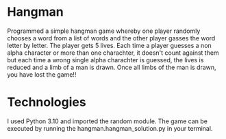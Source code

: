 # Hangman
Programmed a simple hangman game whereby one player randomly chooses a word from a list of words and the other player gasses the word letter by letter. 
The player gets 5 lives. Each time a player guesses a non alpha character or more than one charachter, it doesn't count against them but each time 
a wrong single alpha charachter is guessed, the lives is reduced and a limb of a man is drawn. Once all limbs of the man is drawn, you have lost the game!!


# Technologies
I used Python 3.10 and imported the random module. The game can be executed by running the hangman.hangman_solution.py in your terminal.
